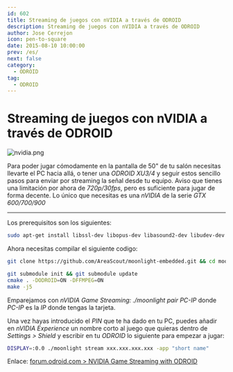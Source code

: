 ```yaml
---
id: 602
title: Streaming de juegos con nVIDIA a través de ODROID
description: Streaming de juegos con nVIDIA a través de ODROID
author: Jose Cerrejon
icon: pen-to-square
date: 2015-08-10 10:00:00
prev: /es/
next: false
category:
  - ODROID
tag:
  - ODROID
---
```


# Streaming de juegos con nVIDIA a través de ODROID

![nvidia.png](/images/2015/08/nvidia.png)

Para poder jugar cómodamente en la pantalla de 50" de tu salón necesitas llevarte el PC hacia allá, o tener una *ODROID XU3/4* y seguir estos sencillo pasos para enviar por streaming la señal desde tu equipo. Aviso que tienes una limitación por ahora de *720p/30fps*, pero es suficiente para jugar de forma decente. Lo único que necesitas es una *nVIDIA* de la serie *GTX 600/700/900*

- - -
Los prerequisitos son los siguientes:

```bash
sudo apt-get install libssl-dev libopus-dev libasound2-dev libudev-dev libavahi-client-dev libcurl4-openssl-dev libevdev-dev libavcodec-ffmpeg-dev libavutil-ffmpeg-dev libswscale-ffmpeg-dev
```

Ahora necesitas compilar el siguiente codigo:

```bash
git clone https://github.com/AreaScout/moonlight-embedded.git && cd moonlight-embedded

git submodule init && git submodule update
cmake . -DODROID=ON -DFFMPEG=ON
make -j5
```

Emparejamos con *nVIDIA Game Streaming: ./moonlight pair PC-IP* donde *PC-IP* es la *IP* donde tengas la tarjeta.

Una vez hayas introducido el *PIN* que te ha dado en tu PC, puedes añadir en *nVIDIA Experience* un nombre corto al juego que quieras dentro de *Settings > Shield* y escribir en tu *ODROID* lo siguiente para empezar a jugar:

```bash
DISPLAY=:0.0 ./moonlight stream xxx.xxx.xxx.xxx -app "short name"
```

Enlace: [forum.odroid.com > NVIDIA Game Streaming with ODROID](http://forum.odroid.com/viewtopic.php?f=91&t=15456)